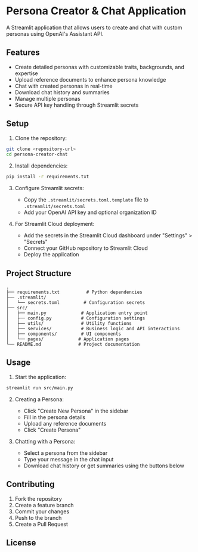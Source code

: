 # Persona Creator & Chat Application

A Streamlit application that allows users to create and chat with custom personas using OpenAI's Assistant API.

## Features

- Create detailed personas with customizable traits, backgrounds, and expertise
- Upload reference documents to enhance persona knowledge
- Chat with created personas in real-time
- Download chat history and summaries
- Manage multiple personas
- Secure API key handling through Streamlit secrets

## Setup

1. Clone the repository:
```bash
git clone <repository-url>
cd persona-creator-chat
```

2. Install dependencies:
```bash
pip install -r requirements.txt
```

3. Configure Streamlit secrets:
   - Copy the `.streamlit/secrets.toml.template` file to `.streamlit/secrets.toml`
   - Add your OpenAI API key and optional organization ID

4. For Streamlit Cloud deployment:
   - Add the secrets in the Streamlit Cloud dashboard under "Settings" > "Secrets"
   - Connect your GitHub repository to Streamlit Cloud
   - Deploy the application

## Project Structure

```
.
├── requirements.txt          # Python dependencies
├── .streamlit/
│   └── secrets.toml         # Configuration secrets
├── src/
│   ├── main.py             # Application entry point
│   ├── config.py           # Configuration settings
│   ├── utils/              # Utility functions
│   ├── services/           # Business logic and API interactions
│   ├── components/         # UI components
│   └── pages/             # Application pages
└── README.md              # Project documentation
```

## Usage

1. Start the application:
```bash
streamlit run src/main.py
```

2. Creating a Persona:
   - Click "Create New Persona" in the sidebar
   - Fill in the persona details
   - Upload any reference documents
   - Click "Create Persona"

3. Chatting with a Persona:
   - Select a persona from the sidebar
   - Type your message in the chat input
   - Download chat history or get summaries using the buttons below

## Contributing

1. Fork the repository
2. Create a feature branch
3. Commit your changes
4. Push to the branch
5. Create a Pull Request

## License

